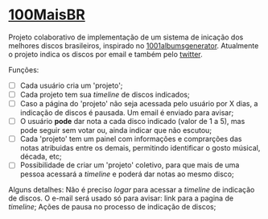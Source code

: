# [100MaisBR](https://twitter.com/100maisBr)  

Projeto colaborativo de implementação de um sistema de inicação dos melhores discos brasileiros, inspirado no [1001albumsgenerator](https://1001albumsgenerator.com/).
Atualmente o projeto indica os discos por email e também pelo [twitter](https://twitter.com/100maisBr).

Funções:  
- [ ] Cada usuário cria um 'projeto';
- [ ] Cada projeto tem sua *timeline* de discos indicados;
- [ ] Caso a página do 'projeto' não seja acessada pelo usuário por X dias, a indicação de discos é pausada. Um email é enviado para avisar;
- [ ] O usuário **pode** dar nota a cada disco indicado (valor de 1 a 5), mas pode seguir sem votar ou, ainda indicar que não escutou;
- [ ] Cada 'projeto' tem um painel com informações e comprarções das notas atribuidas entre os demais, permitindo identificar o gosto músical, década, etc;
- [ ] Possibilidade de criar um 'projeto' coletivo, para que mais de uma pessoa acessará a *timeline* e poderá dar notas ao mesmo disco;

Alguns detalhes:
Não é preciso *logar* para acessar a *timeline* de indicação de discos.
O e-mail será usado só para avisar: link para a pagina de *timeline*; Ações de pausa no processo de indicação de discos;

